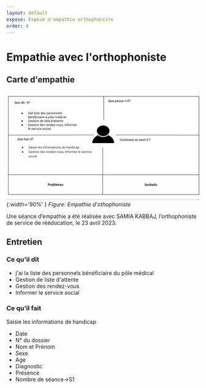 ```yaml
---
layout: default
expose: Exposé d'empathie orthophoniste
order: 4
---
```


# Empathie  avec l'orthophoniste

<!-- new slide -->

## Carte d'empathie
![empathie othophoniste](./images/orthophoniste.png){:width='90%' }
*Figure: Empathie d'othophoniste*

<!-- note  -->
Une séance d’empathie a été réalisée avec SAMIA KABBAJ, l’orthophoniste de service de rééducation, le 23 avril 2023.

## Entretien


### Ce qu'il dit 

- j'ai la liste des personnels bénéficiaire du pôle médical
- Gestion de liste d'attente 
- Gestion des rendez-vous
- Informer le service social
  


### Ce qu’il fait 


Saisie les informations de handicap
- Date
- N° du dossier
- Nom et Prénom
- Sexe
- Age
- Diagnostic
- Présence
- Nombre de séance->S1
